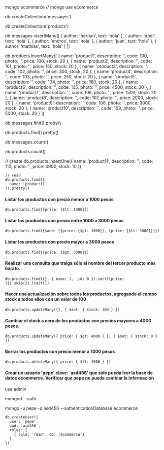 mongo ecommerce // mongo    use ecommerce

db.createCollection('messages')

db.createCollection('products')

db.messages.insertMany([
  { author: 'hernan', text: 'hola' },
  { author: 'abel', text: 'hola' },
  { author: 'andres', text: 'hola' },
  { author: 'juan', text: 'hola' },
  { author: 'mathias', text: 'hola' }
])

db.products.insertMany([
  { name: 'product1', description: '', code: 100, photo: '', price: 100, stock: 20 },
  { name: 'product2', description: '', code: 101, photo: '', price: 150, stock: 20 },
  { name: 'product3', description: '', code: 102, photo: '', price: 300, stock: 20 },
  { name: 'product4', description: '', code: 103, photo: '', price: 250, stock: 20 },
  { name: 'product5', description: '', code: 104, photo: '', price: 180, stock: 20 },
  { name: 'product6', description: '', code: 105, photo: '', price: 4500, stock: 20 },
  { name: 'product7', description: '', code: 106, photo: '', price: 1500, stock: 20 },
  { name: 'product8', description: '', code: 107, photo: '', price: 2000, stock: 20 },
  { name: 'product9', description: '', code: 108, photo: '', price: 3000, stock: 20 },
  { name: 'product10', description: '', code: 109, photo: '', price: 5000, stock: 20 }
])


db.messages.find().pretty()

db.products.find().pretty()

db.messages.count()

db.products.count()

// create
db.products.insertOne({
  name: 'product11', description: '', code: 110, photo: '', price: 4900, stock: 10
})
```
// read
db.products.find({
  name: 'product11'
}).pretty()
```


#### Listar los productos con precio menor a 1000 pesos

```
db.products.find({price: {$lt: 1000}})
```

#### Listar los productos con precio entre 1000 a 3000 pesos

```
db.products.find({$and: [{price: {$gt: 1000}}, {price: {$lt: 3000}}]})
```

#### Listar los productos con precio mayor a 3000 pesos

```
db.products.find({price: {$gt: 3000}})
```

#### Realizar una consulta que traiga sólo el nombre del tercer producto más barato.

```
db.products.find({}, { name: 1, _id: 0 }).sort({price: 1}).skip(2).limit(1)
```

#### Hacer una actualización sobre todos los productos, agregando el campo stock a todos ellos con un valor de 100

```
db.products.updateMany({}, { $set: { stock: 100 } })
```

#### Cambiar el stock a cero de los productos con precios mayores a 4000 pesos. 

```
db.products.updateMany({ price: { $gt: 4000 } }, { $set: { stock: 0 } })
```

#### Borrar los productos con precio menor a 1000 pesos

```
db.products.deleteMany({ price: { $lt: 1000 } })
```

#### Crear un usuario 'pepe' clave: 'asd456' que sólo pueda leer la base de datos ecommerce. Verificar que pepe no pueda cambiar la información

use admin

mongod --auth

mongo -u pepe -p asd456 --authenticationDatabase ecommerce

```
db.createUser({
  user: 'pepe',
  pwd: 'asd456',
  roles: [
    { role: 'read', db: 'ecommerce'}
  ]
})
```
